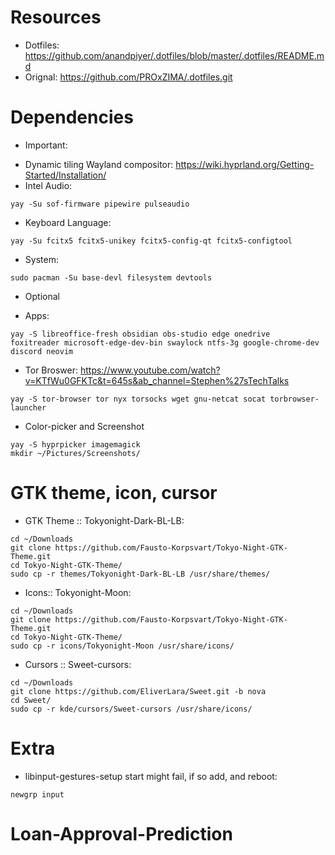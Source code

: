 # Resources

- Dotfiles:
  https://github.com/anandpiyer/.dotfiles/blob/master/.dotfiles/README.md
- Orignal: https://github.com/PROxZIMA/.dotfiles.git

# Dependencies

- Important:

* Dynamic tiling Wayland compositor:
  https://wiki.hyprland.org/Getting-Started/Installation/
* Intel Audio:

```
yay -Su sof-firmware pipewire pulseaudio
```

- Keyboard Language:

```
yay -Su fcitx5 fcitx5-unikey fcitx5-config-qt fcitx5-configtool
```

- System:

```
sudo pacman -Su base-devl filesystem devtools
```

- Optional

* Apps:

```
yay -S libreoffice-fresh obsidian obs-studio edge onedrive  foxitreader microsoft-edge-dev-bin swaylock ntfs-3g google-chrome-dev discord neovim
```

- Tor Broswer:
  https://www.youtube.com/watch?v=KTfWu0GFKTc&t=645s&ab_channel=Stephen%27sTechTalks

```
yay -S tor-browser tor nyx torsocks wget gnu-netcat socat torbrowser-launcher
```

- Color-picker and Screenshot

```
yay -S hyprpicker imagemagick
mkdir ~/Pictures/Screenshots/
```

# GTK theme, icon, cursor

- GTK Theme :: Tokyonight-Dark-BL-LB:

```
cd ~/Downloads
git clone https://github.com/Fausto-Korpsvart/Tokyo-Night-GTK-Theme.git
cd Tokyo-Night-GTK-Theme/
sudo cp -r themes/Tokyonight-Dark-BL-LB /usr/share/themes/
```

- Icons:: Tokyonight-Moon:

```
cd ~/Downloads
git clone https://github.com/Fausto-Korpsvart/Tokyo-Night-GTK-Theme.git
cd Tokyo-Night-GTK-Theme/
sudo cp -r icons/Tokyonight-Moon /usr/share/icons/
```

- Cursors :: Sweet-cursors:

```
cd ~/Downloads
git clone https://github.com/EliverLara/Sweet.git -b nova
cd Sweet/
sudo cp -r kde/cursors/Sweet-cursors /usr/share/icons/
```

# Extra

- libinput-gestures-setup start might fail, if so add, and reboot:

```sudo gpasswd -a $USER input
newgrp input
```
# Loan-Approval-Prediction
